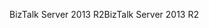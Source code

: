 <span data-ttu-id="c4cc4-101">BizTalk Server 2013 R2</span><span class="sxs-lookup"><span data-stu-id="c4cc4-101">BizTalk Server 2013 R2</span></span>